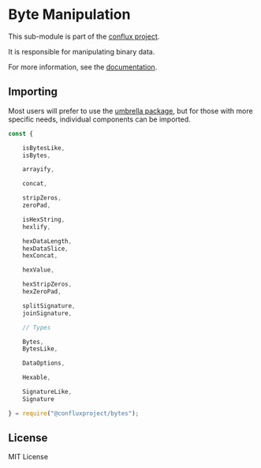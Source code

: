 Byte Manipulation
=================

This sub-module is part of the [conflux project](https://github.com/raisezhang/conflux-project.js).

It is responsible for manipulating binary data.

For more information, see the [documentation](https://docs.ethers.io/v5/api/utils/bytes/).


Importing
---------

Most users will prefer to use the [umbrella package](https://www.npmjs.com/package/ethers),
but for those with more specific needs, individual components can be imported.

```javascript
const {

    isBytesLike,
    isBytes,

    arrayify,

    concat,

    stripZeros,
    zeroPad,

    isHexString,
    hexlify,

    hexDataLength,
    hexDataSlice,
    hexConcat,

    hexValue,

    hexStripZeros,
    hexZeroPad,

    splitSignature,
    joinSignature,

    // Types

    Bytes,
    BytesLike,

    DataOptions,

    Hexable,

    SignatureLike,
    Signature

} = require("@confluxproject/bytes");
```


License
-------

MIT License
